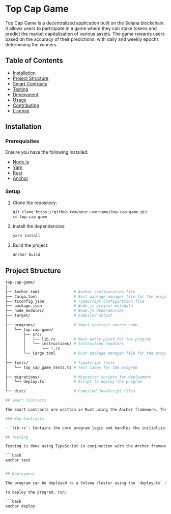# Top Cap Game

Top Cap Game is a decentralized application built on the Solana blockchain. It allows users to participate in a game where they can stake tokens and predict the market capitalization of various assets. The game rewards users based on the accuracy of their predictions, with daily and weekly epochs determining the winners.

## Table of Contents

- [Installation](#installation)
- [Project Structure](#project-structure)
- [Smart Contracts](#smart-contracts)
- [Testing](#testing)
- [Deployment](#deployment)
- [Usage](#usage)
- [Contributing](#contributing)
- [License](#license)

## Installation

### Prerequisites

Ensure you have the following installed:

- [Node.js](https://nodejs.org/en/download/)
- [Yarn](https://yarnpkg.com/)
- [Rust](https://www.rust-lang.org/tools/install)
- [Anchor](https://www.anchor-lang.com/docs/installation)

### Setup

1. Clone the repository:

    ```bash
    git clone https://github.com/your-username/top-cap-game.git
    cd top-cap-game
    ```

2. Install the dependencies:

    ```bash
    yarn install
    ```

3. Build the project:

    ```bash
    anchor build
    ```

## Project Structure

```bash
top-cap-game/
│
├── Anchor.toml               # Anchor configuration file
├── Cargo.toml                # Rust package manager file for the program
├── tsconfig.json             # TypeScript configuration file
├── package.json              # Node.js project metadata
├── node_modules/             # Node.js dependencies
├── target/                   # Compiled output
│
├── programs/                 # Smart contract source code
│   └── top-cap-game/
│       ├── src/
│       │   ├── lib.rs        # Main entry point for the program
│       │   └── instructions/ # Instruction handlers
│       │       └── *.rs
│       └── Cargo.toml        # Rust package manager file for the program
│
├── tests/                    # TypeScript tests
│   └── top_cap_game_tests.ts # Test cases for the program
│
├── migrations/               # Migration scripts for deployment
│   └── deploy.ts             # Script to deploy the program
│
└── dist/                     # Compiled JavaScript files

## Smart Contracts

The smart contracts are written in Rust using the Anchor framework. The primary logic of the game is implemented in the `lib.rs` file, with specific instructions handled in separate files within the `instructions/` directory.

### Key Contracts

- `lib.rs`: Contains the core program logic and handles the initialization of the game, as well as the settlement of daily and weekly epochs.

## Testing

Testing is done using TypeScript in conjunction with the Anchor framework. Tests are located in the `tests/` directory and can be run using the following command:

```bash
anchor test


## Deployment

The program can be deployed to a Solana cluster using the `deploy.ts` script in the `migrations/` directory.

To deploy the program, run:

```bash
anchor deploy
